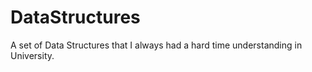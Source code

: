 # DataStructures
A set of Data Structures that I always had a hard time understanding in University.
